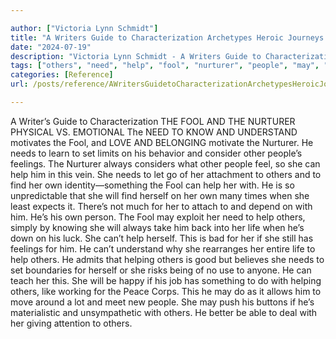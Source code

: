 ```yaml
---

author: ["Victoria Lynn Schmidt"]
title: "A Writers Guide to Characterization Archetypes Heroic Journeys and Other Elements of Dynamic Character Development - part0010_split_031.html"
date: "2024-07-19"
description: "Victoria Lynn Schmidt - A Writers Guide to Characterization Archetypes Heroic Journeys and Other Elements of Dynamic Character Development"
tags: ["others", "need", "help", "fool", "nurturer", "people", "may", "understand", "set", "feeling", "always", "find", "life", "helping", "writer", "guide", "characterization", "physical", "v", "emotional", "know", "motivates", "love", "belonging", "motivate"]
categories: [Reference]
url: /posts/reference/AWritersGuidetoCharacterizationArchetypesHeroicJourneysandOtherElementsofDynamicCharacterDevelopment-part0010split031html

---
```



A Writer’s Guide to Characterization
 THE FOOL AND THE NURTURER
PHYSICAL VS. EMOTIONAL
The NEED TO KNOW AND UNDERSTAND motivates the Fool, and LOVE AND BELONGING motivate the Nurturer. He needs to learn to set limits on his behavior and consider other people’s feelings. The Nurturer always considers what other people feel, so she can help him in this vein.
She needs to let go of her attachment to others and to find her own identity—something the Fool can help her with. He is so unpredictable that she will find herself on her own many times when she least expects it. There’s not much for her to attach to and depend on with him. He’s his own person.
The Fool may exploit her need to help others, simply by knowing she will always take him back into her life when he’s down on his luck. She can’t help herself. This is bad for her if she still has feelings for him.
He can’t understand why she rearranges her entire life to help others. He admits that helping others is good but believes she needs to set boundaries for herself or she risks being of no use to anyone. He can teach her this.
She will be happy if his job has something to do with helping others, like working for the Peace Corps. This he may do as it allows him to move around a lot and meet new people. She may push his buttons if he’s materialistic and unsympathetic with others. He better be able to deal with her giving attention to others.
